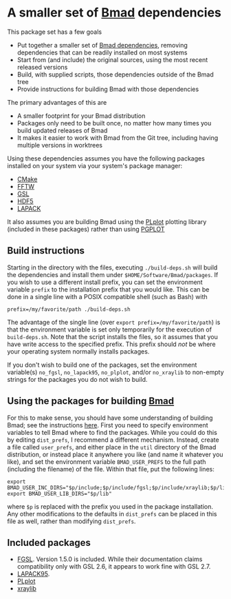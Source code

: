 # A smaller set of [Bmad](https://github.com/bmad-sim/bmad-ecosystem) dependencies
This package set has a few goals
* Put together a smaller set of [Bmad dependencies](https://github.com/bmad-sim/bmad-external-deps), removing dependencies that can be readily installed on most systems
* Start from (and include) the original sources, using the most recent released versions
* Build, with supplied scripts, those dependencies outside of the Bmad tree
* Provide instructions for building Bmad with those dependencies

The primary advantages of this are
* A smaller footprint for your Bmad distribution
* Packages only need to be built once, no matter how many times you build updated releases of Bmad
* It makes it easier to work with Bmad from the Git tree, including having multiple versions in worktrees

Using these dependencies assumes you have the following packages installed on your system via your system's package manager:
* [CMake](https://cmake.org/)
* [FFTW](https://www.fftw.org/)
* [GSL](https://www.gnu.org/software/gsl/)
* [HDF5](https://www.hdfgroup.org/solutions/hdf5/)
* [LAPACK](https://www.netlib.org/lapack/)

It also assumes you are building Bmad using the [PLplot](https://plplot.sourceforge.net/) plotting library (included in these packages) rather than using [PGPLOT](https://sites.astro.caltech.edu/~tjp/pgplot/)
## Build instructions
Starting in the directory with the files, executing `./build-deps.sh` will build the dependencies and install them under `$HOME/Software/Bmad/packages`. If you wish to use a different install prefix, you can set the environment variable `prefix` to the installation prefix that you would like. This can be done in a single line with a POSIX compatible shell (such as Bash) with
```
prefix=/my/favorite/path ./build-deps.sh
```
The advantage of the single line (over `export prefix=/my/favorite/path`) is that the environment variable is set only temporarily for the execution of `build-deps.sh`. Note that the script installs the files, so it assumes that you have write access to the specified prefix. This prefix should _not_ be where your operating system normally installs packages.

If you don't wish to build one of the packages, set the environment variable(s) `no_fgsl`, `no_lapack95`, `no_plplot`, and/or `no_xraylib` to non-empty strings for the packages you do not wish to build.
## Using the packages for building [Bmad](https://github.com/bmad-sim/bmad-ecosystem)
For this to make sense, you should have some understanding of building Bmad; see the instructions [here](https://wiki.classe.cornell.edu/ACC/ACL/OffsiteDoc). First you need to specify environment variables to tell Bmad where to find the packages. While you could do this by editing `dist_prefs`, I recommend a different mechanism. Instead, create a file called `user_prefs`, and either place in the `util` directory of the Bmad distribution, or instead place it anywhere you like (and name it whatever you like), and set the environment variable `BMAD_USER_PREFS` to the full path (including the filename) of the file. Within that file, put the following lines:
```
export BMAD_USER_INC_DIRS="$p/include;$p/include/fgsl;$p/include/xraylib;$p/lib/fortran/modules/lapack95;$p/lib/fortran/modules/plplot"
export BMAD_USER_LIB_DIRS="$p/lib"
```
where `$p` is replaced with the prefix you used in the package installation. Any other modifications to the defaults in `dist_prefs` can be placed in this file as well, rather than modifying `dist_prefs`.
## Included packages
* [FGSL](https://doku.lrz.de/fgsl-a-fortran-interface-to-the-gnu-scientific-library-10746505.html). Version 1.5.0 is included. While their documentation claims compatibility only with GSL 2.6, it appears to work fine with GSL 2.7.
* [LAPACK95](https://www.netlib.org/lapack95/).
* [PLplot](https://plplot.sourceforge.net/)
* [xraylib](https://github.com/tschoonj/xraylib)
